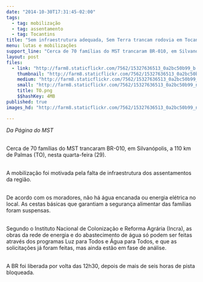 ```yaml
---
date: "2014-10-30T17:31:45-02:00"
tags:
  - tag: mobilização
  - tag: assentamento
  - tag: Tocantins
title: "Sem infraestrutura adequada, Sem Terra trancam rodovia em Tocantins"
menu: lutas e mobilizações
support_line: "Cerca de 70 famílias do MST trancaram BR-010, em Silvanópolis, a 110 km de Palmas (TO), nesta quarta-feira (29)."
layout: post
files:
  - link: "http://farm8.staticflickr.com/7562/15327636513_0a2bc50b99_b.jpg"
    thumbnail: "http://farm8.staticflickr.com/7562/15327636513_0a2bc50b99_t.jpg"
    medium: "http://farm8.staticflickr.com/7562/15327636513_0a2bc50b99_z.jpg"
    small: "http://farm8.staticflickr.com/7562/15327636513_0a2bc50b99_n.jpg"
    title: TO.png
    $$hashKey: 4MB
published: true
images_hd: "http://farm8.staticflickr.com/7562/15327636513_0a2bc50b99_n.jpg"

---
```

<p><em>Da P&aacute;gina do MST</em></p>

<p><br />
Cerca de 70 fam&iacute;lias do MST trancaram BR-010, em Silvan&oacute;polis, a 110 km de Palmas (TO), nesta quarta-feira (29).</p>

<p><br />
A mobiliza&ccedil;&atilde;o foi motivada pela falta de infraestrutura dos assentamentos da regi&atilde;o.&nbsp;</p>

<p><br />
De acordo com os moradores, n&atilde;o h&aacute; &aacute;gua encanada ou energia el&eacute;trica no local. As cestas b&aacute;sicas que garantiam a seguran&ccedil;a alimentar das fam&iacute;lias foram suspensas.</p>

<p><br />
Segundo o Instituto Nacional de Coloniza&ccedil;&atilde;o e Reforma Agr&aacute;ria (Incra), as obras da rede de energia e do abastecimento de &aacute;gua s&oacute; podem ser feitas atrav&eacute;s dos programas Luz para Todos e &Aacute;gua para Todos, e que as solicita&ccedil;&otilde;es j&aacute; foram feitas, mas ainda est&atilde;o em fase de an&aacute;lise.</p>

<p><br />
A BR foi liberada por volta das 12h30, depois de mais de seis horas de pista bloqueada.</p>

<p>&nbsp;</p>
